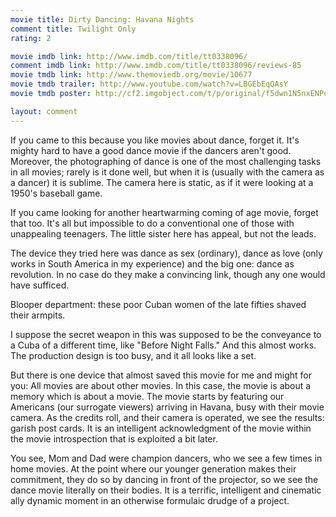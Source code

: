 ```yaml
---
movie title: Dirty Dancing: Havana Nights
comment title: Twilight Only
rating: 2

movie imdb link: http://www.imdb.com/title/tt0338096/
comment imdb link: http://www.imdb.com/title/tt0338096/reviews-85
movie tmdb link: http://www.themoviedb.org/movie/10677
movie tmdb trailer: http://www.youtube.com/watch?v=LBGEbEqQAsY
movie tmdb poster: http://cf2.imgobject.com/t/p/original/f5dwn1N5nxENPukjDy2x5uvlNxA.jpg

layout: comment
---
```


If you came to this because you like movies about dance, forget it. It's mighty hard to have a good dance movie if the dancers aren't good. Moreover, the photographing of dance is one of the most challenging tasks in all movies; rarely is it done well, but when it is (usually with the camera as a dancer) it is sublime. The camera here is static, as if it were looking at a 1950's baseball game.

If you came looking for another heartwarming coming of age movie, forget that too. It's all but impossible to do a conventional one of those with unappealing teenagers. The little sister here has appeal, but not the leads.

The device they tried here was dance as sex (ordinary), dance as love (only works in South America in my experience) and the big one: dance as revolution. In no case do they make a convincing link, though any one would have sufficed.

Blooper department: these poor Cuban women of the late fifties shaved their armpits.

I suppose the secret weapon in this was supposed to be the conveyance to a Cuba of a different time, like "Before Night Falls." And this almost works. The production design is too busy, and it all looks like a set.

But there is one device that almost saved this movie for me and might for you: All movies are about other movies. In this case, the movie is about a memory which is about a movie. The movie starts by featuring our Americans (our surrogate viewers) arriving in Havana, busy with their movie camera. As the credits roll, and their camera is operated, we see the results: garish post cards. It is an intelligent acknowledgment of the movie within the movie introspection that is exploited a bit later.

You see, Mom and Dad were champion dancers, who we see a few times in home movies. At the point where our younger generation makes their commitment, they do so by dancing in front of the projector, so we see the dance movie literally on their bodies. It is a terrific, intelligent and cinematic ally dynamic moment in an otherwise formulaic drudge of a project.